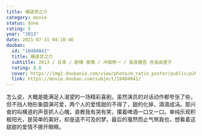 ```yaml
---
title: 横道世之介
category: movie
status: done
rating: 5
year: "2013"
date: 2021-07-31 04:10:46
douban:
  id: "10484041"
  title: 横道世之介
  subtitle: 2013 / 日本 / 剧情 爱情 / 冲田修一 / 高良健吾 吉高由里子
  rating: 8.8
  cover: https://img2.doubanio.com/view/photo/m_ratio_poster/public/p2021127692.jpg
  link: https://movie.douban.com/subject/10484041/
---
```


怎么说，大概是能满足人渴望的一场精彩喜剧。虽然演员的对话动作都夸张了些，但不挡人物形象圆满可爱，两个人的爱情甜的不得了，甜的化掉，滴滴成涓。那兴奋的叫横道的声音抓人心魄，直教我有哭有笑，攥着啤酒一口又一口。单纯乐观积极阳光，是简单的美好，却是遥不可及的梦。最后的戛然而止气煞我也，想看着这甜甜的爱情不挪开眼睛。

